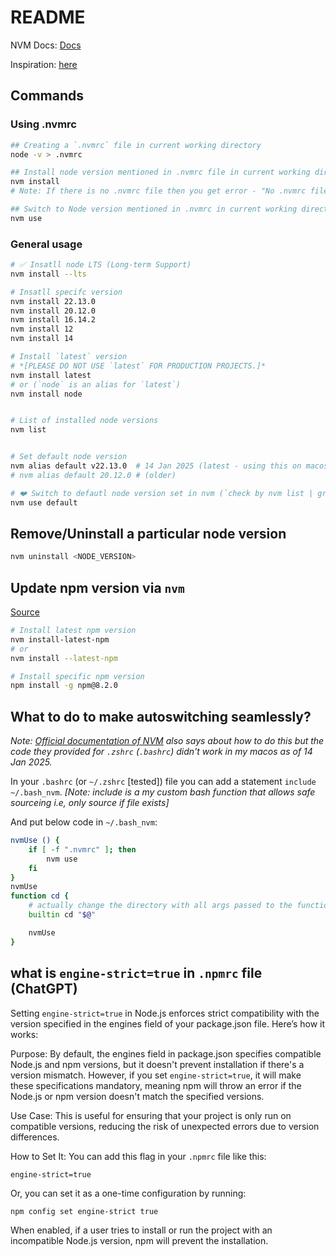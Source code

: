 # README

NVM Docs: [Docs](https://github.com/nvm-sh/nvm)

Inspiration: [here](https://stackoverflow.com/questions/57110542/how-to-write-a-nvmrc-file-which-automatically-change-node-version)

## Commands

### Using .nvmrc

```sh
## Creating a `.nvmrc` file in current working directory
node -v > .nvmrc

## Install node version mentioned in .nvmrc file in current working directory
nvm install
# Note: If there is no .nvmrc file then you get error - "No .nvmrc file found"

## Switch to Node version mentioned in .nvmrc in current working directory
nvm use
```

### General usage

```bash
# ✅ Insatll node LTS (Long-term Support)
nvm install --lts

# Insatll specifc version
nvm install 22.13.0
nvm install 20.12.0
nvm install 16.14.2
nvm install 12
nvm install 14

# Install `latest` version
# *[PLEASE DO NOT USE `latest` FOR PRODUCTION PROJECTS.]*
nvm install latest
# or (`node` is an alias for `latest`)
nvm install node


# List of installed node versions
nvm list


# Set default node version
nvm alias default v22.13.0	# 14 Jan 2025 (latest - using this on macos)
# nvm alias default 20.12.0	# (older)

# ❤️ Switch to defautl node version set in nvm (`check by nvm list | grep default`) in the current shell session
nvm use default
```

## Remove/Uninstall a particular node version

```bash
nvm uninstall <NODE_VERSION>
```

## Update npm version via `nvm`

[Source](https://stackoverflow.com/a/33575448)

```sh
# Install latest npm version
nvm install-latest-npm
# or
nvm install --latest-npm

# Install specific npm version
npm install -g npm@8.2.0
```

## What to do to make autoswitching seamlessly?

*Note: [Official documentation of NVM](https://github.com/nvm-sh/nvm#calling-nvm-use-automatically-in-a-directory-with-a-nvmrc-file) also says about how to do this but the code they provided for `.zshrc` (`.bashrc`) didn't work in my macos as of 14 Jan 2025.*

In your `.bashrc` (or `~/.zshrc` [tested]) file you can add a statement `include ~/.bash_nvm`. *[Note: include is a my custom bash function that allows safe sourceing i.e, only source if file exists]*

And put below code in `~/.bash_nvm`:

```bash
nvmUse () {
	if [ -f ".nvmrc" ]; then
		nvm use
	fi
}
nvmUse
function cd {
    # actually change the directory with all args passed to the function
    builtin cd "$@"

	nvmUse
}
```

## what is `engine-strict=true` in `.npmrc` file (ChatGPT)

Setting `engine-strict=true` in Node.js enforces strict compatibility with the version specified in the engines field of your package.json file. Here’s how it works:

Purpose: By default, the engines field in package.json specifies compatible Node.js and npm versions, but it doesn't prevent installation if there's a version mismatch. However, if you set `engine-strict=true`, it will make these specifications mandatory, meaning npm will throw an error if the Node.js or npm version doesn't match the specified versions.

Use Case: This is useful for ensuring that your project is only run on compatible versions, reducing the risk of unexpected errors due to version differences.

How to Set It: You can add this flag in your `.npmrc` file like this:

`engine-strict=true`

Or, you can set it as a one-time configuration by running:

`npm config set engine-strict true`

When enabled, if a user tries to install or run the project with an incompatible Node.js version, npm will prevent the installation.
